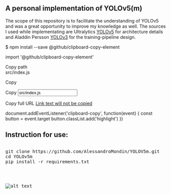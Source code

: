 ## A personal implementation of YOLOv5(m)

The scope of this repository is to facilitate the understanding of YOLOv5 and was a great opportunity to improve my knowledge as well. The sources I used while implementating are Ultralytics <a href="https://github.com/ultralytics/yolov5" target="_blank">YOLOv5</a> for architecture details and Aladdin Persson <a href="https://github.com/aladdinpersson/Machine-Learning-Collection/tree/master/ML/Pytorch/object_detection/YOLOv3" target="_blank">YOLOv3</a> for the training-pipeline design.<br> 

$ npm install --save @github/clipboard-copy-element

import '@github/clipboard-copy-element'

<clipboard-copy for="blob-path" class="btn btn-sm BtnGroup-item">
  Copy path
</clipboard-copy>
<div id="blob-path">src/index.js</div>

<clipboard-copy value="src/index.js">Copy</clipboard-copy>

<clipboard-copy for="blob-path">Copy</clipboard-copy>
<input id="blob-path" value="src/index.js">

<clipboard-copy for="blob-path">Copy full URL</clipboard-copy>
<a id="blob-path" href="/path/to#my-blob">Link text will not be copied</a>

document.addEventListener('clipboard-copy', function(event) {
  const button = event.target
  button.classList.add('highlight')
})


## Instruction for use:
<pre>
<pre>git clone https://github.com/AlessandroMondin/YOLOV5m.git
<span class="pl-c1">cd</span> YOLOv5m
pip install -r requirements.txt</pre>

![alt text](https://github.com/AlessandroMondin/computer_vision/blob/main/yolov5/doc_files/yolo_v5_architecture.png)
